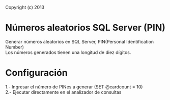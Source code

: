 Copyright (c) 2013

Números aleatorios SQL Server (PIN)
===================================

Generar números aleatorios en SQL Server, PIN(Personal Identification Number)<br />
Los números generados tienen una longitud de diez dígitos.

Configuración
=============

1.- Ingresar el número de PINes a generar (SET @cardcount = 10)<br />
2.- Ejecutar directamente en el analizador de consultas

